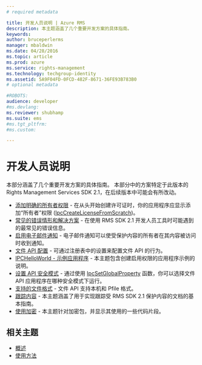 ```yaml
---
# required metadata

title: 开发人员说明 | Azure RMS
description: 本主题涵盖了几个重要开发方案的具体指南。 
keywords:
author: bruceperlerms
manager: mbaldwin
ms.date: 04/28/2016
ms.topic: article
ms.prod: azure
ms.service: rights-management
ms.technology: techgroup-identity
ms.assetid: 5A9F04FD-0FCD-482F-8671-36FE93B783B0
# optional metadata

#ROBOTS:
audience: developer
#ms.devlang:
ms.reviewer: shubhamp
ms.suite: ems
#ms.tgt_pltfrm:
#ms.custom:

---
```


# 开发人员说明

本部分涵盖了几个重要开发方案的具体指南。 本部分中的方案特定于此版本的 Rights Management Services SDK 2.1，在后续版本中可能会有所改动。

- [添加明确的所有者权限](add-explicit-owner-rights.md) - 在从头开始创建许可证时，你的应用程序应显示添加“所有者”权限 ([IpcCreateLicenseFromScratch](/rights-management/sdk/2.1/api/win/functions#msipc_ipccreatelicensefromscratch))。
- [常见的错误情形和解决方案](common-error-conditions-and-solutions.md) - 在使用 RMS SDK 2.1 开发人员工具时可能遇到的最常见的错误信息。
- [启用电子邮件通知](how-to-enable-email-notification.md) - 电子邮件通知可以使受保护内容的所有者在其内容被访问时收到通知。
- [文件 API 配置](file-api-configuration.md) - 可通过注册表中的设置来配置文件 API 的行为。
- [IPCHelloWorld - 示例应用程序](how-to-build-your-first-application.md) - 本主题包含创建启用权限的应用程序示例的说明。
- [设置 API 安全模式](setting-the-api-security-mode-api-mode.md) - 通过使用 [IpcSetGlobalProperty](/rights-management/sdk/2.1/api/win/functions#msipc_ipcsetglobalproperty) 函数，你可以选择文件 API 应用程序在哪种安全模式下运行。
- [支持的文件格式](supported-file-formats.md) - 文件 API 支持本机和 Pfile 格式。
- [跟踪内容](tracking-content.md) - 本主题涵盖了用于实现跟踪受 RMS SDK 2.1 保护内容的文档的基本指南。
- [使用加密](working-with-encryption.md) - 本主题针对加密包，并显示其使用的一些代码片段。

 

## 相关主题 ##
* [概述](ad-rms-overview.md)
* [使用方法](how-to-use-msipc.md)
 

 


<!--HONumber=Apr16_HO4-->


